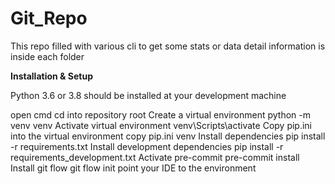 # Git_Repo
This repo filled with various cli to get some stats or data
detail information is inside each folder

**Installation & Setup**

Python 3.6 or 3.8 should be installed at your development machine

open cmd
cd into repository root
Create a virtual environment python -m venv venv
Activate virtual environment venv\Scripts\activate
Copy pip.ini into the virtual environment copy pip.ini venv
Install dependencies pip install -r requirements.txt
Install development dependencies pip install -r requirements_development.txt
Activate pre-commit pre-commit install
Install git flow git flow init
point your IDE to the environment
